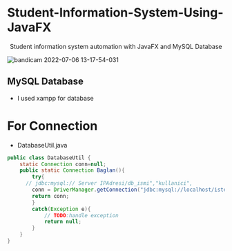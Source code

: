# Student-Information-System-Using-JavaFX
<p align="center">
Student information system automation with JavaFX and MySQL Database
</p>

![bandicam 2022-07-06 13-17-54-031](https://user-images.githubusercontent.com/79511355/177530310-2deeee60-c9a3-424b-9f7a-ef44af10bfd0.gif)

## MySQL Database

- I used xampp for database

# For Connection

- DatabaseUtil.java

```java
public class DatabaseUtil {
	static Connection conn=null;
	public static Connection Baglan(){
		try{
      // jdbc:mysql:// Server IPAdresi/db_ismi","kullanici",
    	conn = DriverManager.getConnection("jdbc:mysql://localhost/isteDB", "root", "mysql");
    	return conn;
    	}
    	catch(Exception e){
    		// TODO:handle exception
    		return null;
    	}
	}
}
```
